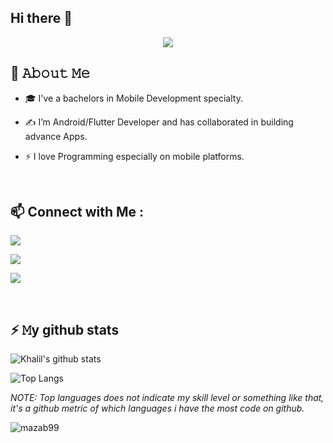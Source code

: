 ## Hi there 👋

<!--
**alisiam1625/alisiam1625** is a ✨ _special_ ✨ repository because its `README.md` (this file) appears on your GitHub profile.

### Hi there 👋
<h1 align="center">I'm Anas Khalil</h1>
<h3 align="center"></h3>

<!-- Typing SVG by DenverCoder1 - https://github.com/DenverCoder1/readme-typing-svg -->
<p align="center">
  <a href="https://github.com/DenverCoder1/readme-typing-svg"><img src="https://readme-typing-svg.herokuapp.com/?lines=Android/Flutter%20Developer;Always%20learning%20new%20things&font=Fira%20Code&center=true&width=440&height=45&color=57bcda&vCenter=true&size=22"></a>
</p> 



## :book: 𝙰𝚋𝚘𝚞𝚝 𝙼𝚎
- 🎓 I've a bachelors in Mobile Development specialty.

- ✍ I’m Android/Flutter Developer and has collaborated in building advance Apps.

- ⚡ I love Programming especially on mobile platforms.

&nbsp;

## 📫 Connect with Me :

<a href="https://www.linkedin.com/in/mohammed-siam-3a18b2201/" target="_blank"><img src="https://img.shields.io/badge/-mohamamd%20siam-0077B5?style=for-the-badge&logo=Linkedin&logoColor=white"/></a>

<a href="https://wa.me/972567151484" target="_blank"><img src="https://img.shields.io/badge/-mohamamd%20siam-0077B5?style=for-the-badge&logo=whatsapp&logoColor=white"/></a>

<a href="https://www.instagram.com/king_flutter/" target="_blank"><img src="https://img.shields.io/badge/-mohamamd%20siam-0077B5?style=for-the-badge&logo=instagram&logoColor=white"/></a>


&nbsp;

## ⚡ 𝙼y github stats
![Khalil's github stats](https://github-readme-stats.vercel.app/api?username=anaskhalil123&show_icons=true&count_private=true&style=flat-square&include_all_commits=true&theme=react)


![Top Langs](https://github-readme-stats.vercel.app/api/top-langs/?username=anaskhalil123&style=flat-square&layout=compact&langs_count=8&theme=react) 

*NOTE: Top languages does not indicate my skill level or something like that, it's a github metric of which languages i have the most code on github.*


<p align="left"> <img src="https://komarev.com/ghpvc/?username=anaskhalil123&label=Profile%20views&color=0e75b6&style=flat" alt="mazab99" /> </p>
